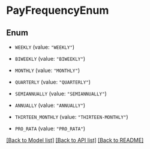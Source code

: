 # PayFrequencyEnum

## Enum


* `WEEKLY` (value: `"WEEKLY"`)

* `BIWEEKLY` (value: `"BIWEEKLY"`)

* `MONTHLY` (value: `"MONTHLY"`)

* `QUARTERLY` (value: `"QUARTERLY"`)

* `SEMIANNUALLY` (value: `"SEMIANNUALLY"`)

* `ANNUALLY` (value: `"ANNUALLY"`)

* `THIRTEEN_MONTHLY` (value: `"THIRTEEN-MONTHLY"`)

* `PRO_RATA` (value: `"PRO_RATA"`)


[[Back to Model list]](../README.md#documentation-for-models) [[Back to API list]](../README.md#documentation-for-api-endpoints) [[Back to README]](../README.md)


